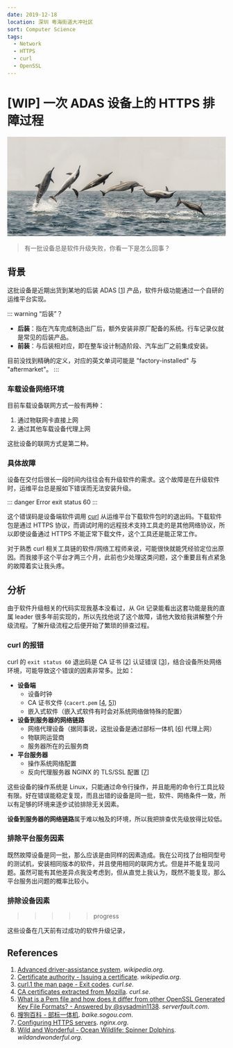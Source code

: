 ```yaml
---
date: 2019-12-18
location: 深圳 粤海街道大冲社区
sort: Computer Science
tags:
  - Network
  - HTTPS
  - curl
  - OpenSSL
---
```


# [WIP] 一次 ADAS 设备上的 HTTPS 排障过程

![Spinner Dolphin](./long-snouted-spinner-dolphin-spin-cycle.jpg)

> 有一批设备总是软件升级失败，你看一下是怎么回事？

## 背景

这批设备是近期出货到某地的后装 ADAS [[1]] 产品，软件升级功能通过一个自研的运维平台实现。

::: warning “后装”？

- **后装**：指在汽车完成制造出厂后，额外安装非原厂配备的系统。行车记录仪就是常见的后装产品。
- **前装**：与后装相对应，即在整车设计制造阶段、汽车出厂之前集成安装。

目前没找到精确的定义，对应的英文单词可能是 "factory-installed" 与 "aftermarket"。
:::

### 车载设备网络环境

目前车载设备联网方式一般有两种：

1. 通过物联网卡直接上网
2. 通过其他车载设备代理上网

这批设备的联网方式是第二种。

### 具体故障

设备在交付后很长一段时间内往往会有升级软件的需求。这个故障是在升级软件时，运维平台总是报如下错误而无法安装升级。

::: danger Error
exit status 60
:::

这个错误码是设备端软件调用 [curl](https://curl.se/) 从运维平台下载软件包时的退出码。下载软件包是通过 HTTPS 协议，而调试时用的远程技术支持工具走的是其他网络协议，所以即使设备通过 HTTPS 不能正常下载文件，这个工具还是能正常工作。

对于熟悉 curl 相关工具链的软件/网络工程师来说，可能很快就能凭经验定位出原因。而我接手这个平台才两三个月，此前也少处理这类问题，这个重要且有点紧急的故障着实让我头疼。

## 分析

由于软件升级相关的代码实现我基本没看过，从 Git 记录能看出这套功能是我的直属 leader 很多年前实现的，所以先找他说了这个故障，请他大致给我讲解整个升级流程。了解升级流程之后便开始了繁琐的排查过程。

### curl 的报错

curl 的 `exit status 60` 退出码是 CA 证书 [[2]] 认证错误 [[3]]，结合设备所处网络环境，可能导致这个错误的因素非常多。比如：

- **设备端**
  - 设备时钟
  - CA 证书文件 (`cacert.pem` [[4], [5]])
  - 嵌入式软件（嵌入式软件有时会对系统网络做特殊的配置）
- **设备到服务器的网络链路**
  - 网络代理设备（据同事说，这批设备是通过部标一体机 [[6]] 代理上网）
  - 物联网运营商
  - 服务器所在的云服务商
- **平台服务器**
  - 操作系统网络配置
  - 反向代理服务器 NGINX 的 TLS/SSL 配置 [[7]]

这些设备的操作系统是 Linux，只能通过命令行操作，并且能用的命令行工具比较有限。好在错误能稳定复现，而且出错的设备是同一批，软件、网络条件一致，所以有足够的环境来逐步试验排除无关因素。

**设备到服务器的网络链路**属于难以触及的环境，所以我把排查优先级放得比较低。

### 排除平台服务因素

既然故障设备是同一批，那么应该是由同样的因素造成。我在公司找了台相同型号的测试机，安装相同版本的软件，并且使用相同的联网方式。但是并不能复现问题。虽然可能有其他差异点我没考虑到，但从直觉上我认为，既然不能复现，那么平台服务出问题的概率比较小。

### 排除设备因素

>>>>> progress

这些设备在几天前有过成功的软件升级记录，

## References

1. [Advanced driver-assistance system][1]. *wikipedia.org*.
2. [Certificate authority - Issuing a certificate][2]. *wikipedia.org*.
3. [curl.1 the man page - Exit codes][3]. *curl.se*.
4. [CA certificates extracted from Mozilla][4]. *curl.se*.
5. [What is a Pem file and how does it differ from other OpenSSL Generated Key File Formats? - Answered by @sysadmin1138][5]. *serverfault.com*.
6. [搜狗百科 - 部标一体机][6]. *baike.sogou.com*.
7. [Configuring HTTPS servers][7]. *nginx.org*.
8. [Wild and Wonderful - Ocean Wildlife: Spinner Dolphins][8]. *wildandwonderful.org*.

[1]: <https://en.wikipedia.org/wiki/Advanced_driver-assistance_system>
[2]: <https://en.wikipedia.org/wiki/Certificate_authority#Issuing_a_certificate>
[3]: <https://curl.se/docs/manpage.html>
[4]: <https://curl.se/docs/caextract.html>
[5]: <https://serverfault.com/a/9717/553550>
[6]: <https://baike.sogou.com/v63216644.htm>
[7]: <https://nginx.org/en/docs/http/configuring_https_servers.html>
[8]: <https://www.wildandwonderful.org/spinner-dolphins>
